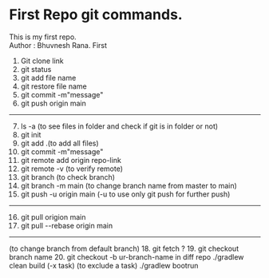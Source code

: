 # First Repo git commands.
This is my first repo.
<br>
Author : Bhuvnesh Rana.
First
1. Git clone link
2. git status
3. git add file name
4. git restore file name
5. git commit -m"message"
6. git push origin main
*****************************************************

7. ls -a (to see files in folder and check if git is in folder or not)
8. git init
9. git add .(to add all files)
10. git commit -m"message"
11. git remote add origin repo-link
12. git remote -v (to verify remote)
13. git branch (to check branch)
14. git branch -m main (to change branch name from master to main)
15. git push -u origin main (-u to use only git push for further push)
*******************************************************
16. git pull origion main
17. git pull --rebase origin main


*******************************************************
(to change branch from default branch)
18. git fetch ?
19. git checkout branch name
20. git checkout -b ur-branch-name
in diff repo
./gradlew clean build (-x task) (to exclude a task)
./gradlew bootrun

